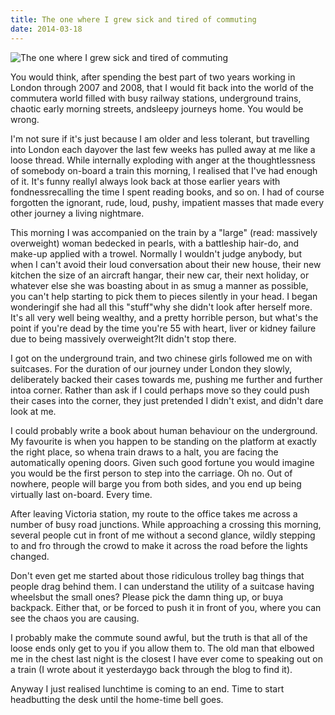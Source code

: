 ```yaml
---
title: The one where I grew sick and tired of commuting
date: 2014-03-18
---
```


![The one where I grew sick and tired of commuting](https://source.unsplash.com/l7dbl-sUg3k/1600x900)

You would think, after spending the best part of two years working in London through 2007 and 2008, that I would fit back into the world of the commutera world filled with busy railway stations, underground trains, chaotic early morning streets, andsleepy journeys home. You would be wrong.

I'm not sure if it's just because I am older and less tolerant, but travelling into London each dayover the last few weeks has pulled away at me like a loose thread. While internally exploding with anger at the thoughtlessness of somebody on-board a train this morning, I realised that I've had enough of it. It's funny reallyI always look back at those earlier years with fondnessrecalling the time I spent reading books, and so on. I had of course forgotten the ignorant, rude, loud, pushy, impatient masses that made every other journey a living nightmare.

This morning I was accompanied on the train by a "large" (read: massively overweight) woman bedecked in pearls, with a battleship hair-do, and make-up applied with a trowel. Normally I wouldn't judge anybody, but when I can't avoid their loud conversation about their new house, their new kitchen the size of an aircraft hangar, their new car, their next holiday, or whatever else she was boasting about in as smug a manner as possible, you can't help starting to pick them to pieces silently in your head. I began wonderingif she had all this "stuff"why she didn't look after herself more. It's all very well being wealthy, and a pretty horrible person, but what's the point if you're dead by the time you're 55 with heart, liver or kidney failure due to being massively overweight?It didn't stop there.

I got on the underground train, and two chinese girls followed me on with suitcases. For the duration of our journey under London they slowly, deliberately backed their cases towards me, pushing me further and further intoa corner. Rather than ask if I could perhaps move so they could push their cases into the corner, they just pretended I didn't exist, and didn't dare look at me.

I could probably write a book about human behaviour on the underground. My favourite is when you happen to be standing on the platform at exactly the right place, so whena train draws to a halt, you are facing the automatically opening doors. Given such good fortune you would imagine you would be the first person to step into the carriage. Oh no. Out of nowhere, people will barge you from both sides, and you end up being virtually last on-board. Every time.

After leaving Victoria station, my route to the office takes me across a number of busy road junctions. While approaching a crossing this morning, several people cut in front of me without a second glance, wildly stepping to and fro through the crowd to make it across the road before the lights changed.

Don't even get me started about those ridiculous trolley bag things that people drag behind them. I can understand the utility of a suitcase having wheelsbut the small ones? Please pick the damn thing up, or buya backpack. Either that, or be forced to push it in front of you, where you can see the chaos you are causing.

I probably make the commute sound awful, but the truth is that all of the loose ends only get to you if you allow them to. The old man that elbowed me in the chest last night is the closest I have ever come to speaking out on a train (I wrote about it yesterdaygo back through the blog to find it).

Anyway I just realised lunchtime is coming to an end. Time to start headbutting the desk until the home-time bell goes.